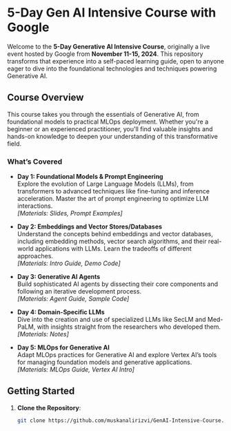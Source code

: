 # 5-Day Gen AI Intensive Course with Google

Welcome to the **5-Day Generative AI Intensive Course**, originally a live event hosted by Google from **November 11-15, 2024**. This repository transforms that experience into a self-paced learning guide, open to anyone eager to dive into the foundational technologies and techniques powering Generative AI.

## Course Overview

This course takes you through the essentials of Generative AI, from foundational models to practical MLOps deployment. Whether you're a beginner or an experienced practitioner, you'll find valuable insights and hands-on knowledge to deepen your understanding of this transformative field.

### What’s Covered

- **Day 1: Foundational Models & Prompt Engineering**  
  Explore the evolution of Large Language Models (LLMs), from transformers to advanced techniques like fine-tuning and inference acceleration. Master the art of prompt engineering to optimize LLM interactions.  
  *[Materials: Slides, Prompt Examples]*

- **Day 2: Embeddings and Vector Stores/Databases**  
  Understand the concepts behind embeddings and vector databases, including embedding methods, vector search algorithms, and their real-world applications with LLMs. Learn the tradeoffs of different approaches.  
  *[Materials: Intro Guide, Demo Code]*

- **Day 3: Generative AI Agents**  
  Build sophisticated AI agents by dissecting their core components and following an iterative development process.  
  *[Materials: Agent Guide, Sample Code]*

- **Day 4: Domain-Specific LLMs**  
  Dive into the creation and use of specialized LLMs like SecLM and Med-PaLM, with insights straight from the researchers who developed them.  
  *[Materials: Notes]*

- **Day 5: MLOps for Generative AI**  
  Adapt MLOps practices for Generative AI and explore Vertex AI’s tools for managing foundation models and generative applications.  
  *[Materials: MLOps Guide, Vertex AI Intro]*

## Getting Started

1. **Clone the Repository**:  
   ```bash
   git clone https://github.com/muskanalirizvi/GenAI-Intensive-Course.git
